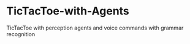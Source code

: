 # TicTacToe-with-Agents
TicTacToe with perception agents and voice commands with grammar recognition
